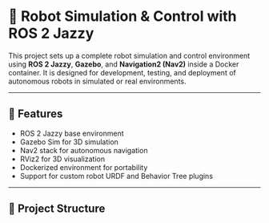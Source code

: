 # 🤖 Robot Simulation & Control with ROS 2 Jazzy

This project sets up a complete robot simulation and control environment using **ROS 2 Jazzy**, **Gazebo**, and **Navigation2 (Nav2)** inside a Docker container. It is designed for development, testing, and deployment of autonomous robots in simulated or real environments.

---

## 🚀 Features

- ROS 2 Jazzy base environment
- Gazebo Sim for 3D simulation
- Nav2 stack for autonomous navigation
- RViz2 for 3D visualization
- Dockerized environment for portability
- Support for custom robot URDF and Behavior Tree plugins

---

## 🧱 Project Structure

